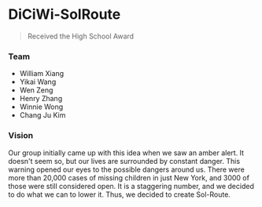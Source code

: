 # DiCiWi-SolRoute
> Received the High School Award

### Team
* William Xiang
* Yikai Wang
* Wen Zeng
* Henry Zhang
* Winnie Wong
* Chang Ju Kim

### Vision
Our group initially came up with this idea when we saw an amber alert. It doesn't seem so, but our lives are surrounded by constant danger. This warning opened our eyes to the possible dangers around us. There were more than 20,000 cases of missing children in just New York, and 3000 of those were still considered open. It is a staggering number, and we decided to do what we can to lower it. Thus, we decided to create Sol-Route.